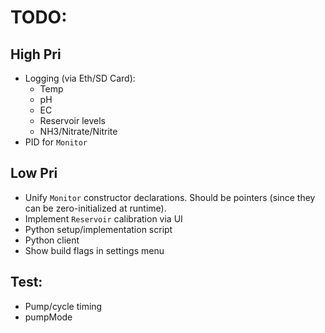 # TODO:

## High Pri
- Logging (via Eth/SD Card):
  - Temp
  - pH
  - EC
  - Reservoir levels
  - NH3/Nitrate/Nitrite
- PID for `Monitor`

## Low Pri
- Unify `Monitor` constructor declarations. Should be pointers (since they can be zero-initialized at runtime).
- Implement `Reservoir` calibration via UI
- Python setup/implementation script
- Python client
- Show build flags in settings menu

## Test:
- Pump/cycle timing
- pumpMode